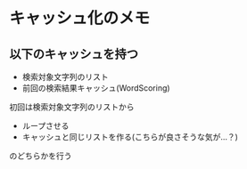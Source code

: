 # キャッシュ化のメモ
## 以下のキャッシュを持つ

- 検索対象文字列のリスト
- 前回の検索結果キャッシュ(WordScoring)

初回は検索対象文字列のリストから

- ループさせる
- キャッシュと同じリストを作る(こちらが良さそうな気が…？)

のどちらかを行う

